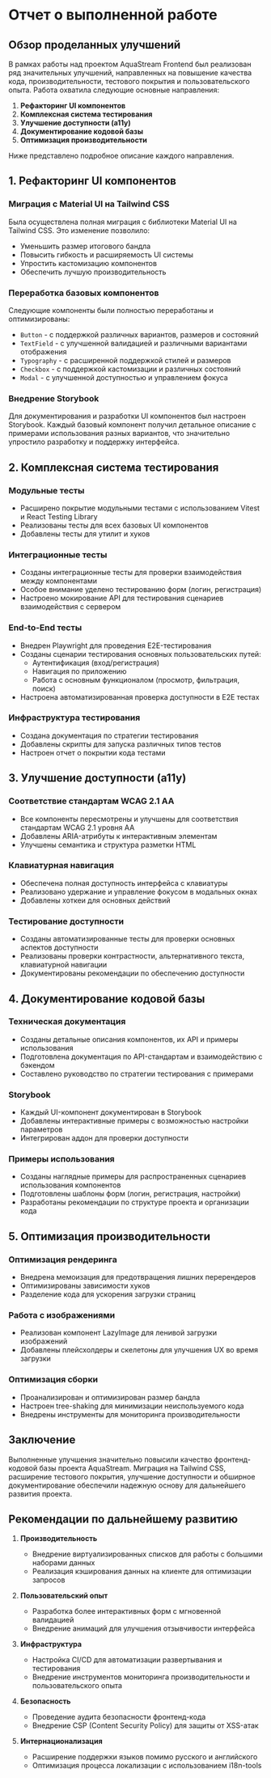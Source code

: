 # Отчет о выполненной работе

## Обзор проделанных улучшений

В рамках работы над проектом AquaStream Frontend был реализован ряд значительных улучшений, направленных на повышение качества кода, производительности, тестового покрытия и пользовательского опыта. Работа охватила следующие основные направления:

1. **Рефакторинг UI компонентов**
2. **Комплексная система тестирования**
3. **Улучшение доступности (a11y)**
4. **Документирование кодовой базы**
5. **Оптимизация производительности**

Ниже представлено подробное описание каждого направления.

## 1. Рефакторинг UI компонентов

### Миграция с Material UI на Tailwind CSS

Была осуществлена полная миграция с библиотеки Material UI на Tailwind CSS. Это изменение позволило:
- Уменьшить размер итогового бандла
- Повысить гибкость и расширяемость UI системы
- Упростить кастомизацию компонентов
- Обеспечить лучшую производительность

### Переработка базовых компонентов

Следующие компоненты были полностью переработаны и оптимизированы:
- `Button` - с поддержкой различных вариантов, размеров и состояний
- `TextField` - с улучшенной валидацией и различными вариантами отображения
- `Typography` - с расширенной поддержкой стилей и размеров
- `Checkbox` - с поддержкой кастомизации и различных состояний
- `Modal` - с улучшенной доступностью и управлением фокуса

### Внедрение Storybook

Для документирования и разработки UI компонентов был настроен Storybook. Каждый базовый компонент получил детальное описание с примерами использования разных вариантов, что значительно упростило разработку и поддержку интерфейса.

## 2. Комплексная система тестирования

### Модульные тесты

- Расширено покрытие модульными тестами с использованием Vitest и React Testing Library
- Реализованы тесты для всех базовых UI компонентов
- Добавлены тесты для утилит и хуков

### Интеграционные тесты

- Созданы интеграционные тесты для проверки взаимодействия между компонентами
- Особое внимание уделено тестированию форм (логин, регистрация)
- Настроено мокирование API для тестирования сценариев взаимодействия с сервером

### End-to-End тесты

- Внедрен Playwright для проведения E2E-тестирования
- Созданы сценарии тестирования основных пользовательских путей:
  - Аутентификация (вход/регистрация)
  - Навигация по приложению
  - Работа с основным функционалом (просмотр, фильтрация, поиск)
- Настроена автоматизированная проверка доступности в E2E тестах

### Инфраструктура тестирования

- Создана документация по стратегии тестирования
- Добавлены скрипты для запуска различных типов тестов
- Настроен отчет о покрытии кода тестами

## 3. Улучшение доступности (a11y)

### Соответствие стандартам WCAG 2.1 AA

- Все компоненты пересмотрены и улучшены для соответствия стандартам WCAG 2.1 уровня AA
- Добавлены ARIA-атрибуты к интерактивным элементам
- Улучшены семантика и структура разметки HTML

### Клавиатурная навигация

- Обеспечена полная доступность интерфейса с клавиатуры
- Реализовано удержание и управление фокусом в модальных окнах
- Добавлены хоткеи для основных действий

### Тестирование доступности

- Созданы автоматизированные тесты для проверки основных аспектов доступности
- Реализованы проверки контрастности, альтернативного текста, клавиатурной навигации
- Документированы рекомендации по обеспечению доступности

## 4. Документирование кодовой базы

### Техническая документация

- Созданы детальные описания компонентов, их API и примеры использования
- Подготовлена документация по API-стандартам и взаимодействию с бэкендом
- Составлено руководство по стратегии тестирования с примерами

### Storybook

- Каждый UI-компонент документирован в Storybook
- Добавлены интерактивные примеры с возможностью настройки параметров
- Интегрирован аддон для проверки доступности

### Примеры использования

- Созданы наглядные примеры для распространенных сценариев использования компонентов
- Подготовлены шаблоны форм (логин, регистрация, настройки)
- Разработаны рекомендации по структуре проекта и организации кода

## 5. Оптимизация производительности

### Оптимизация рендеринга

- Внедрена мемоизация для предотвращения лишних перерендеров
- Оптимизированы зависимости хуков
- Разделение кода для ускорения загрузки страниц

### Работа с изображениями

- Реализован компонент LazyImage для ленивой загрузки изображений
- Добавлены плейсхолдеры и скелетоны для улучшения UX во время загрузки

### Оптимизация сборки

- Проанализирован и оптимизирован размер бандла
- Настроен tree-shaking для минимизации неиспользуемого кода
- Внедрены инструменты для мониторинга производительности

## Заключение

Выполненные улучшения значительно повысили качество фронтенд-кодовой базы проекта AquaStream. Миграция на Tailwind CSS, расширение тестового покрытия, улучшение доступности и обширное документирование обеспечили надежную основу для дальнейшего развития проекта.

## Рекомендации по дальнейшему развитию

1. **Производительность**
   - Внедрение виртуализированных списков для работы с большими наборами данных
   - Реализация кэширования данных на клиенте для оптимизации запросов

2. **Пользовательский опыт**
   - Разработка более интерактивных форм с мгновенной валидацией
   - Внедрение анимаций для улучшения отзывчивости интерфейса

3. **Инфраструктура**
   - Настройка CI/CD для автоматизации развертывания и тестирования
   - Внедрение инструментов мониторинга производительности и пользовательского опыта

4. **Безопасность**
   - Проведение аудита безопасности фронтенд-кода
   - Внедрение CSP (Content Security Policy) для защиты от XSS-атак

5. **Интернационализация**
   - Расширение поддержки языков помимо русского и английского
   - Оптимизация процесса локализации с использованием i18n-tools 